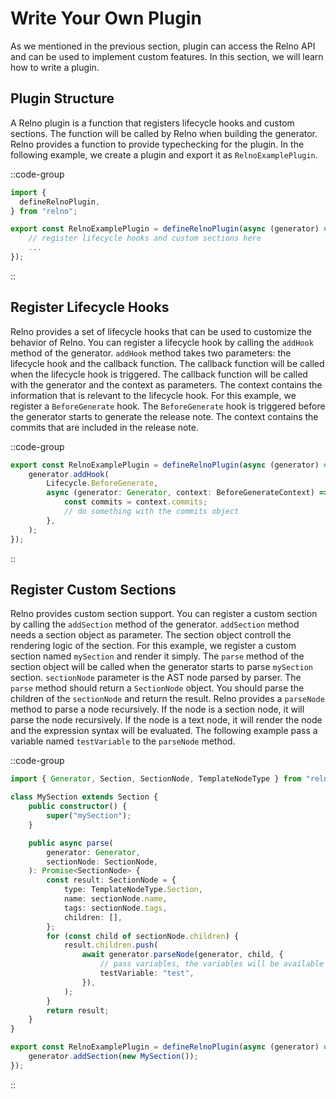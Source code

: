 # Write Your Own Plugin

As we mentioned in the previous section, plugin can access the Relno API and can be used to implement custom features. In this section, we will learn how to write a plugin.

## Plugin Structure

A Relno plugin is a function that registers lifecycle hooks and custom sections. The function will be called by Relno when building the generator. Relno provides a function to provide typechecking for the plugin. In the following example, we create a plugin and export it as `RelnoExamplePlugin`.

::code-group
```typescript [TypeScript]
import {
  defineRelnoPlugin,
} from "relno";

export const RelnoExamplePlugin = defineRelnoPlugin(async (generator) => {
    // register lifecycle hooks and custom sections here
    ...
});
```
::

## Register Lifecycle Hooks

Relno provides a set of lifecycle hooks that can be used to customize the behavior of Relno. You can register a lifecycle hook by calling the `addHook` method of the generator. `addHook` method takes two parameters: the lifecycle hook and the callback function. The callback function will be called when the lifecycle hook is triggered. The callback function will be called with the generator and the context as parameters. The context contains the information that is relevant to the lifecycle hook. For this example, we register a `BeforeGenerate` hook. The `BeforeGenerate` hook is triggered before the generator starts to generate the release note. The context contains the commits that are included in the release note.

::code-group
```typescript [TypeScript]
export const RelnoExamplePlugin = defineRelnoPlugin(async (generator) => {
    generator.addHook(
        Lifecycle.BeforeGenerate,
        async (generator: Generator, context: BeforeGenerateContext) => {
            const commits = context.commits;
            // do something with the commits object
        },
    );
});
```
::

## Register Custom Sections

Relno provides custom section support. You can register a custom section by calling the `addSection` method of the generator. `addSection` method needs a section object as parameter. The section object controll the rendering logic of the section. For this example, we register a custom section named `mySection` and render it simply. The `parse` method of the section object will be called when the generator starts to parse `mySection` section. `sectionNode` parameter is the AST node parsed by parser. The `parse` method should return a `SectionNode` object. You should parse the children of the `sectionNode` and return the result. Relno provides a `parseNode` method to parse a node recursively. If the node is a section node, it will parse the node recursively. If the node is a text node, it will render the node and the expression syntax will be evaluated. The following example pass a variable named `testVariable` to the `parseNode` method.

::code-group
```typescript [TypeScript]
import { Generator, Section, SectionNode, TemplateNodeType } from "relno";

class MySection extends Section {
    public constructor() {
        super("mySection");
    }

    public async parse(
        generator: Generator,
        sectionNode: SectionNode,
    ): Promise<SectionNode> {
        const result: SectionNode = {
            type: TemplateNodeType.Section,
            name: sectionNode.name,
            tags: sectionNode.tags,
            children: [],
        };
        for (const child of sectionNode.children) {
            result.children.push(
                await generator.parseNode(generator, child, {
                    // pass variables, the variables will be available in the section
                    testVariable: "test",
                }),
            );
        }
        return result;
    }
}

export const RelnoExamplePlugin = defineRelnoPlugin(async (generator) => {
    generator.addSection(new MySection());
});
```
::
